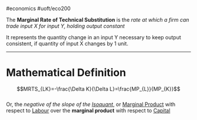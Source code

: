 #economics #uoft/eco200 

The **Marginal Rate of Technical Substitution** is the *rate at which a firm can trade input X for input Y, holding output constant*

It represents the quantity change in an input Y necessary  to keep output consistent, if quantity of input X changes by 1 unit.

---

# Mathematical Definition
$$MRTS_{LK}=-\frac{\Delta K}{\Delta L}=\frac{MP_{L}}{MP_{K}}$$  
Or, the *negative of the slope of the [Isoquant](Isoquant.md)*, or [Marginal Product](Marginal%20Product.md) with respect to [Labour](Labour.md) over the **marginal product** with respect to [Capital](Capital.md)